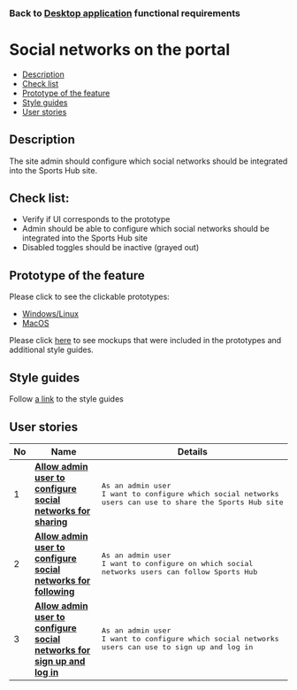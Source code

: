 ### Back to [Desktop application](../../#desktop-application) functional requirements

# Social networks on the portal

- [Description](#description)
- [Check list](#check-list)
- [Prototype of the feature](#prototype-of-the-feature)
- [Style guides](#style-guides)
- [User stories](#user-stories)

## Description

The site admin should configure which social networks should be integrated into the Sports Hub site.

## Check list:

  - Verify if UI corresponds to the prototype
  - Admin should be able to configure which social networks should be integrated into the Sports Hub site
  - Disabled toggles should be inactive (grayed out)

## Prototype of the feature

Please click to see the clickable prototypes:
  - [Windows/Linux](https://www.figma.com/proto/rz5peySEMkKKh6mT3Snc3P/Social-networks-on-the-portal?page-id=8092%3A460&node-id=8092%3A820&viewport=266%2C48%2C0.2&scaling=min-zoom&starting-point-node-id=8092%3A820)
  - [MacOS](https://www.figma.com/proto/rz5peySEMkKKh6mT3Snc3P/Social-networks-on-the-portal?page-id=0%3A36&node-id=7214%3A9&viewport=266%2C48%2C0.2&scaling=min-zoom&starting-point-node-id=7214%3A9)

Please click [here](https://www.figma.com/file/rz5peySEMkKKh6mT3Snc3P/Social-networks-on-the-portal?node-id=0%3A36) to see mockups that were included in the prototypes and additional style guides.

## Style guides

Follow [a link](https://www.figma.com/proto/0zkkf5WC77OSpvyD6YXpFE/Style-guides?page-id=0%3A1&node-id=19%3A5368&viewport=266%2C48%2C0.54&scaling=min-zoom&starting-point-node-id=19%3A5368) to the style guides

## User stories

No           |      Name     |   Details
------------ | ------------- | -------------
1 |[**Allow admin user to configure social networks for sharing**](/sports_hub_portal/desktop_application_features/social_networks/user_stories/configure_socital_networks_to_share)|<pre>As an admin user<br>I want to configure which social networks users can use to share the Sports Hub site</pre>
2 |[**Allow admin user to configure social networks for following**](/sports_hub_portal/desktop_application_features/social_networks/user_stories/configure_social_networks_to_follow)|<pre>As an admin user<br>I want to configure on which social networks users can follow Sports Hub</pre>
3 |[**Allow admin user to configure social networks for sign up and log in**](/sports_hub_portal/desktop_application_features/social_networks/user_stories/configure_social_networks_to_login_signup)|<pre>As an admin user<br>I want to configure which social networks users can use to sign up and log in</pre>
